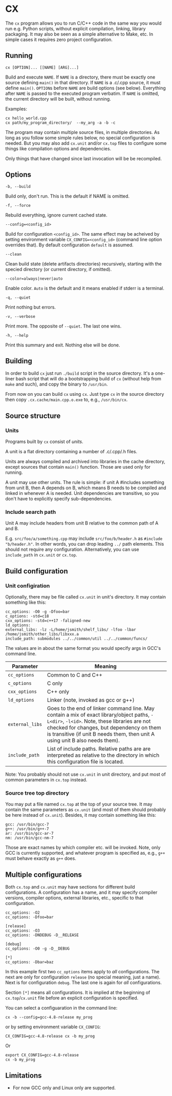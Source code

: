 # CX

The `cx` program allows you to run C/C++ code in the same way you would run
e.g. Python scripts, without explicit compilation, linking, library packaging.
It may also be seen as a simple alternative to Make, etc. In simple cases it
requires zero project configuration.

## Running

`cx [OPTION]... [[NAME] [ARG]...]`

Build and execute `NAME`. If `NAME` is a directory, there must be exactly one source
defining `main()` in that directory. If `NAME` is a .c/.cpp source, it must define
`main()`. `OPTION`s before `NAME` are build options (see below). Everything after
`NAME` is passed to the executed program verbatim.
If `NAME` is omitted, the current directory will be built, without running.

Examples:

```
cx hello_world.cpp
cx path/my_program_directory/  --my_arg -a -b -c
```

The program may contain multiple source files, in multiple directories. As long as you
follow some simple rules below, no special configuration is needed. But you may also add
`cx.unit` and/or `cx.top` files to configure some things like compilation options and
dependencies.

Only things that have changed since last invocation will be be recompiled.


## Options

`-b, --build`

Build only, don't run. This is the default if NAME is omitted.

`-f, --force`

Rebuild everything, ignore current cached state.

`--config=<config_id>`

Build for configuration `<config_id>`. The same effect may be acheived by
setting environment variable `CX_CONFIG=<config_id>` (command line option overrides that).
By default configuration `default` is assumed.

`--clean`

Clean build state (delete artifacts directories) recursively, starting with the specied directory (or current directory, if omitted).

`--color=always|never|auto`

Enable color. `Auto` is the default and it means enabled if stderr is a terminal.

`-q, --quiet`

Print nothing but errors.

`-v, --verbose`

Print more. The opposite of `--quiet`. The last one wins.

`-h, --help`

Print this summary and exit. Nothing else will be done.


## Building

In order to build `cx` just run `./build` script in the source directory. It's a one-liner bash script that
will do a bootstrapping build of `cx` (without help from `make` and such), and copy the
binary to `/usr/bin`.

From now on you can build `cx` using `cx`. Just type `cx` in the source directory
then copy `.cx.cache/main.cpp.o.exe` to, e.g., `/usr/bin/cx`.

## Source structure

### Units

Programs built by `cx` consist of *units*.

A unit is a flat directory containing a number of .c/.cpp/.h files.

Units are always compiled and archived into libraries in the cache directory, except sources that contain `main()` function. Those are used only for running.

A unit may use other units. The rule is simple: if unit A #includes something from unit B, then A depends on B, which means B needs to be compiled and linked in whenever A is needed. Unit dependencies are transitive, so you don't have to explicitly specify sub-dependencies.

### Include search path

Unit A may include headers from unit B relative to the common path of A and B.

E.g. `src/foo/a/something.cpp` may include `src/foo/b/header.h` as `#include "b/header.h"`. In other words, you can drop leading `../` path elements. This should not require any configuration. Alternatively, you can use `include_path` in `cx.unit` or `cx.top`.

## Build configuration

### Unit configiration

Optionally, there may be file called `cx.unit` in unit's directory. It may contain something like this:

```
cc_options: -O0 -g -Dfoo=bar
c_options: -std=c18
cxx_options: -std=c++17 -faligned-new
ld_options:
external_libs: -lz -L/home/jsmith/shelf_libs/ -lfoo -lbar /home/jsmith/other_libs/libxxx.a
include_path: submodules ../../common/util ../../common/funcs/

```
The values are in about the same format you would specify args in GCC's command line.

| Parameter     | Meaning |
|---------------|---------|
|`cc_options`   | Common to C and C++ |
|`c_options`    | C only |
|`cxx_options`  | C++ only |
|`ld_options`   | Linker (note, invoked as gcc or g++) |
|`external_libs`| Goes to the end of linker command line. May contain a mix of exact library/object paths, `-L<dir>`, `-l<id>`. Note, these libraries are not checked for changes, but dependency on them is transitive (if unit B needs them, then unit A using unit B also needs them). |
|`include_path` | List of include paths. Relative paths are are interpreted as relative to the directory in which this configuration file is located. |

Note: You probably should not use `cx.unit` in unit directory, and put most of common parameters in `cx.top` instead.


### Source tree top directory

You may put a file named `cx.top` at the top of your source tree. It may contain the same parameters as `cx.unit` (and most of them should probably be here instead of `cx.unit`). Besides, it may contain something like this:

```
gcc: /usr/bin/gcc-7
g++: /usr/bin/g++-7
ar: /usr/bin/gcc-ar-7
nm: /usr/bin/gcc-nm-7

```
Those are exact names by which compiler etc. will be invoked. Note, only GCC is currently supported, and whatever program is specified as, e.g., `g++` must behave exactly as `g++` does.

## Multiple configurations

Both `cx.top` and `cx.unit` may have sections for different build configurations.
A configuration has a name, and it may specify compiler versions, compiler options, external libraries, etc., specific to that configuration.

```
cc_options: -O2
cc_options: -Dfoo=bar

[release]
cc_options: -O3
cc_options: -DNDEBUG -D__RELEASE

[debug]
cc_options: -O0 -g -D__DEBUG

[*]
cc_options: -Dbar=baz
```

In this example first two `cc_options` items apply to *all* configurations. The next are only for configuration `release` (no special meaning, just a name). Next is for configuration `debug`. The last one is again for *all* configurations.

Section `[*]` means all configurations. It is implied at the beginning of `cx.top`/`cx.unit` file before an explicit configuration is specified.

You can select a configuaration in the command line:
```
cx -b --config=gcc-4.8-release my_prog
```
or by setting environment variable `CX_CONFIG`:
```
CX_CONFIG=gcc-4.8-release cx -b my_prog
```
Or
```
export CX_CONFIG=gcc-4.8-release
cx -b my_prog
```

## Limitations

* For now GCC only and Linux only are supported.
